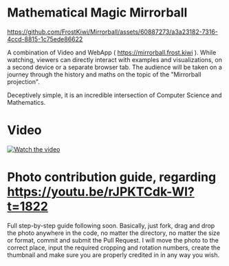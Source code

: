 # Mathematical Magic Mirrorball
https://github.com/FrostKiwi/Mirrorball/assets/60887273/a3a23182-7316-4ccd-8815-1c75ede86622


A combination of Video and WebApp ( https://mirrorball.frost.kiwi ). While watching, viewers can directly interact with examples and visualizations, on a second device or a separate browser tab.
The audience will be taken on a journey through the history and maths on the topic of the "Mirrorball projection".

Deceptively simple, it is an incredible intersection of Computer Science and Mathematics.

# Video
[![Watch the video](https://img.youtube.com/vi/rJPKTCdk-WI/0.jpg)](https://www.youtube.com/watch?v=rJPKTCdk-WI)

# Photo contribution guide, regarding https://youtu.be/rJPKTCdk-WI?t=1822
Full step-by-step guide following soon. Basically, just fork, drag and drop the photo anywhere in the code, no matter the directory, no matter the size or format, commit and submit the Pull Request. I will move the photo to the correct place, input the required cropping and rotation numbers, create the thumbnail and make sure you are properly credited in in any way you wish.
